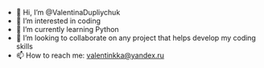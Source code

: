 - 👋 Hi, I’m @ValentinaDupliychuk
- 👀 I’m interested in coding
- 🌱 I’m currently learning Python
- 💞️ I’m looking to collaborate on any project that helps develop my coding skills
- 📫 How to reach me: valentinkka@yandex.ru

<!---
ValentinaDupliychuk/ValentinaDupliychuk is a ✨ special ✨ repository because its `README.md` (this file) appears on your GitHub profile.
You can click the Preview link to take a look at your changes.
--->
